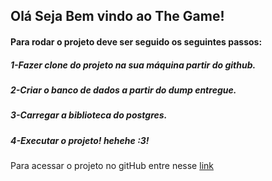 <h2>Olá Seja Bem vindo ao <b>The Game!</b></h2>

<h4>Para rodar o projeto deve ser seguido os seguintes passos:</h4>
  
  <h5>1-Fazer clone do projeto na sua máquina partir do github.</h4>
  
  <h5>2-Criar o banco de dados a partir do dump entregue.</h5>
  
  <h5>3-Carregar a biblioteca do postgres.<h4>
  
  <h5>4-Executar o projeto! hehehe :3!</h5>
  
  <p>Para acessar o projeto no gitHub entre nesse <a href="https://github.com/Schwaaan/projetoPi2Fase/tree/master">link</a></p>
